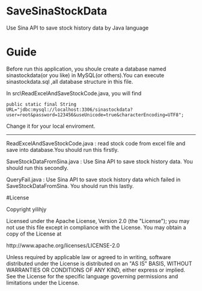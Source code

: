 # SaveSinaStockData
Use Sina API to save stock history data by Java language
# Guide
<p>Before run this application, you shoule create a database named sinastockdata(or you like) in MySQL(or others).You can execute sinastockdata.sql ,all database structure in this file.</p>
<p> In src\ReadExcelAndSaveStockCode.java, you will find </p><code>public static final String URL="jdbc:mysql://localhost:3306/sinastockdata?user=root&password=123456&useUnicode=true&characterEncoding=UTF8";</code> <p>Change it for your local enviroment.</p>

<hr>
<p>ReadExcelAndSaveStockCode.java : read stock code from excel file and save into database.You should run this firstly.</p>
<p>SaveStockDataFromSina.java :  Use Sina API to save stock history data. You should run this secondly.</p>
<p>QueryFail.java :  Use Sina API to save stock history data which failed in SaveStockDataFromSina. You should run this lastly.</p>
#License

<p>Copyright yilihjy</p>

<p>Licensed under the Apache License, Version 2.0 (the "License"); you may not use this file except in compliance with the License. You may obtain a copy of the License at</p>

   <p>http://www.apache.org/licenses/LICENSE-2.0</p>
<p>Unless required by applicable law or agreed to in writing, software distributed under the License is distributed on an "AS IS" BASIS, WITHOUT WARRANTIES OR CONDITIONS OF ANY KIND, either express or implied. See the License for the specific language governing permissions and limitations under the License.</p>
